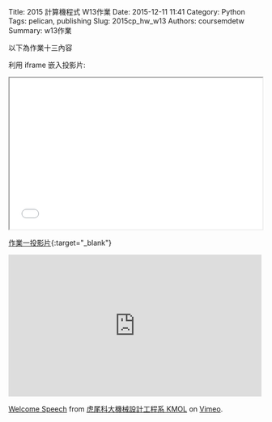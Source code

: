Title: 2015 計算機程式 W13作業
Date: 2015-12-11 11:41
Category: Python
Tags: pelican, publishing
Slug: 2015cp_hw_w13
Authors: coursemdetw
Summary: w13作業

以下為作業十三內容

利用 iframe 嵌入投影片:

<iframe src="40423145_cp_w13_p.html" width="500" height="300"></iframe>

[作業一投影片](40423145_cp_w13_p.html){:target="_blank"}

<iframe src="https://player.vimeo.com/video/137724068" width="500" height="281" frameborder="0" webkitallowfullscreen mozallowfullscreen allowfullscreen></iframe> <p><a href="https://vimeo.com/137724068">Welcome Speech</a> from <a href="https://vimeo.com/user24079973">虎尾科大機械設計工程系 KMOL</a> on <a href="https://vimeo.com">Vimeo</a>.</p>
